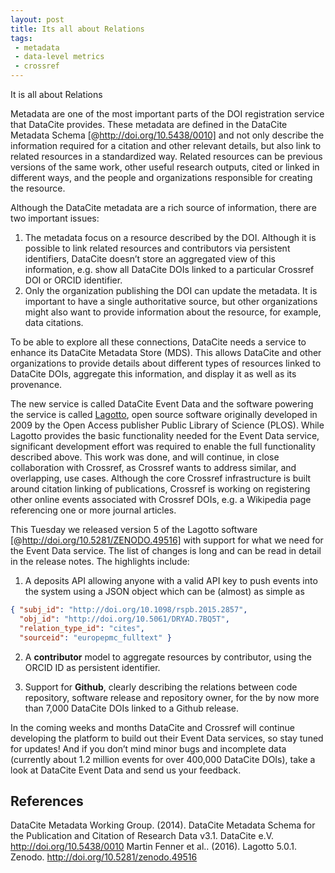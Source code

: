 ```yaml
---
layout: post
title: Its all about Relations
tags:
 - metadata
 - data-level metrics
 - crossref
---
```


It is all about Relations

Metadata are one of the most important parts of the DOI registration service that DataCite provides. These metadata are defined in the DataCite Metadata Schema [@http://doi.org/10.5438/0010] and not only describe the information required for a citation and other relevant details, but also link to related resources in a standardized way. Related resources can be previous versions of the same work, other useful research outputs, cited or linked in different ways, and the people and organizations responsible for creating the resource.

Although the DataCite metadata are a rich source of information, there are two important issues:

1. The metadata focus on a resource described by the DOI. Although it is possible to link
   related resources and contributors via persistent identifiers, DataCite doesn’t store an aggregated view of this information, e.g. show all DataCite DOIs linked to a particular Crossref DOI or ORCID identifier.
2. Only the organization publishing the DOI can update the metadata. It is important to have a
   single authoritative source, but other organizations might also want to provide information about the resource, for example, data citations.

To be able to explore all these connections, DataCite needs a service to enhance its DataCite Metadata Store (MDS). This allows DataCite and other organizations to provide details about different types of resources linked to DataCite DOIs, aggregate this information, and display it as well as its provenance.

The new service is called DataCite Event Data and the software powering the service is called [Lagotto](http://www.lagotto.io/), open source software originally developed in 2009 by the Open Access publisher Public Library of Science (PLOS). While Lagotto provides the basic functionality needed for the Event Data service, significant development effort was required to enable the full functionality described above. This work was done, and will continue, in close collaboration with Crossref, as Crossref wants to address similar, and overlapping, use cases. Although the core Crossref infrastructure is built around citation linking of publications, Crossref is working on registering other online events associated with Crossref DOIs, e.g. a Wikipedia page referencing one or more journal articles.

This Tuesday we released version 5 of the Lagotto software [@http://doi.org/10.5281/ZENODO.49516] with support for what we need for the Event Data service. The list of changes is long and can be read in detail in the release notes. The highlights include:

1. A deposits API allowing anyone with a valid API key to push events into the system using a
   JSON object which can be (almost) as simple as

```json
{ "subj_id": "http://doi.org/10.1098/rspb.2015.2857",
  "obj_id": "http://doi.org/10.5061/DRYAD.7BQ5T",
  "relation_type_id": "cites",
  "sourceid": "europepmc_fulltext" }
```

2. A **contributor** model to aggregate resources by contributor, using the ORCID ID as
   persistent identifier.

3. Support for **Github**, clearly describing the relations between code repository, software
   release and repository owner, for the by now more than 7,000 DataCite DOIs linked to a Github release.

In the coming weeks and months DataCite and Crossref will continue developing the platform to build out their Event Data services, so stay tuned for updates! And if you don’t mind minor bugs and incomplete data (currently about 1.2 million events for over 400,000 DataCite DOIs), take a look at DataCite Event Data and send us your feedback.

## References

DataCite Metadata Working Group. (2014). DataCite Metadata Schema for the Publication and Citation of Research Data v3.1. DataCite e.V. http://doi.org/10.5438/0010 Martin Fenner et al.. (2016). Lagotto 5.0.1. Zenodo. http://doi.org/10.5281/zenodo.49516
